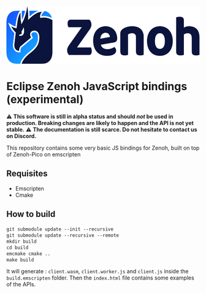 <img src="https://raw.githubusercontent.com/eclipse-zenoh/zenoh/master/zenoh-dragon.png" height="150">


# Eclipse Zenoh JavaScript bindings (experimental)

:warning: **This software is still in alpha status and should _not_ be used in production. Breaking changes are likely to happen and the API is not yet stable.**
:warning: **The documentation is still scarce. Do not hesitate to contact us on Discord.**

This repository contains some very basic JS bindings for Zenoh, built on top of Zenoh-Pico on emscripten

## Requisites

- Emscripten
- Cmake

## How to build

```
git submodule update --init --recursive
git submodule update --recursive --remote
mkdir build
cd build
emcmake cmake ..
make build
```

It will generate : `client.wasm`, `client.worker.js` and `client.js` inside the `build.emscripten` folder.
Then the `index.html` file contains some examples of the APIs.